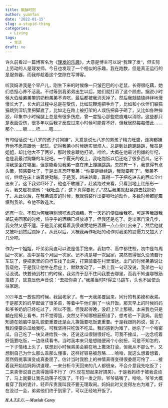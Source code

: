```yaml
---
title: 脑抽时刻
author: yuanfan
date: '2022-01-15'
slug: a-stupid-thing
categories:
  - Living
tags:
  - 生活
draft: no
---
```


<font face="微软雅黑">

<!--more-->

许久前看过一篇博客名为《[理发的乐趣](https://yihanxu.github.io/joy-of-getting-a-haircut/)》，大意是博主可以说“我理了发”，但实际上劳动的人是理发师。今日也发现了一个相似的乐趣，我在跑数，但是真正运行的是服务器，而我却趁着这个空隙在写博客。

听我妈讲我是个早产儿，刚生下来的时候像一只皱巴巴的小老鼠，长得很吃藕，她们总担心养不活我。不过等到我弟弟出生以后，她们就打消了这个顾虑。据说小时候大伯给弟弟带的奶粉弟弟不肯吃，最后都被我消灭掉了。然后我就磕磕绊绊地慢慢长大了。长大的过程中总是在受伤，比如玩鞭炮把手炸了，比如和小伙伴们躲猫猫跳到深坑里把脚崴了，比如走在路上被打架的人误伤把鼻子砸了，又比如各种摔跤，印象中小时候腿上总是有很多伤疤，曾一度担心那些疤痕难以消除。这些都只是表面受伤，很多年以后我才反应过来小时候可能胃不好，但我居然每每借此……那个……额……唔……嗯……

有句俗话说“七八岁的孩子讨狗嫌”，大意是说七八岁的男孩子精力旺盛，连狗都嫌弃他不愿意跟他一起玩。记得我弟小时候确实很烦人，总是到处跑跑跳跳，我虽是姐姐，却比他大不了两岁，那时候总跟他打架。哈哈，大概在他最讨狗嫌的年纪，也是我最讨狗嫌的年纪吧。一个夏天的晚上，我吃饱饭以后还吃了很多西瓜，记不清我是坐在哪里，但是能看见我弟一直在床上蹦蹦跳跳。忽然有一下，我觉得有点头晕，预感要吐了，于是出言恐吓我弟：“你要是继续跳，我就要死了”。我弟不听，继续在床上站着使劲蹦。于是我，越来越晕，真得一下子把吃进去的西瓜全吐出来了。这下我弟吓坏了，他也不敢蹦了，赶紧跑过来看，只看到地上红彤彤一片。我又趁机骗他：“我吐血了，这下真得要死了。”然后我弟就赶紧跑去找奶奶了。从此以后，在我弟调皮的时候，我就假装作出要呕吐的动作，多数时候都能震慑到我弟，令他不敢造次。

还有一次，不知为何我特别想吃煮的酒糟，有一天妈妈便做给我吃。可是等我跟我弟玩完回家的时候，热乎乎的酒糟已经放凉了，但我还是吃了。走出家门没几步，我突然又感不适。于是我弟就看着我很难受地把酒糟一点点全吐出来了，然后他就又被吓到然后跑掉了。从此以后，大概我再作呕吐的动作对我弟的震慑力又加大了几分吧。

作为一个姐姐，吓弟弟简直可以说是信手拈来。我初中、高中都住校，初中是每周回一次家，高中是每个月回一次家。记不清是哪一次回家，突然觉得很久没骑自行车玩了，便把家里的自行车找了出来，打算骑着在村里溜达。出门的时候弟弟说让我载他，于是我让他坐在后座上，默默发动了。一路上我一句话没说，我弟也一句话没说。快要骑到村口的时候，我弟终于忍不住问我要去哪里，而我不知道哪根筋搭错了，故意压低声音说：“去把你卖了。”我弟当时吓得立马跳车，头也不回使劲往家跑。

2021年五一放假的时候，我回老家了。有一天我弟要回来，同行的有弟媳和表弟。于是那天妈妈早起做了很多菜，等着中午他们到了一块开饭。那天早上的时候妈妈和爷爷奶奶已经吃过了，所以不饿，但我起得晚，没赶上早上那顿。本来我也只是躺在摇椅上看书，并不觉得饿，突然又不知哪根筋搭错了，想考验一下我妈，我想知道在她脑中是礼貌更重要还是女儿挨饿要吃饭更重要。于是我跟妈妈说，饿了。我妈便要杀瓜给我吃，可我坚持只吃饭不吃瓜。我妈感到为难了，她杀了一个哈密瓜，自己吃了一块又递给我一块，还说这瓜很甜很好吃。可我不接瓜，一边念叨着好饿要吃饭，一边继续看书。当时我本来只是想随便闹个小别扭，可是不知怎的，一下子情绪上头了，联想到小时候弟弟会躺在地上撒泼打滚，但我从不那么干，又想到自己为什么那么乖那么懂事，这样好容易被忽略……哈哈，就这么想着想着，居然假挑事演变成真委屈了。估计当时我脸上的神情真得变得很委屈可怜了……接着我开始给妈妈讲道理，一来分析今天回来的几人都很亲，不会介意我先吃饭了；二来卖惨说自己真得饿得不行了（PS.现在想起来好搞笑）。于是我妈终于被我说动了，马上就要让我先动筷子吃饭了。千钧一发之际，爷爷插嘴了。哈哈，爷爷大概看穿了我的诡计，轻声斥责我叫我不要无理取闹。妈妈此时又变得左右为难了。好在没过一会，弟弟他们终于到家了，可以正经地开饭了。

***H.A.T.E.U.---Mariah Carey***